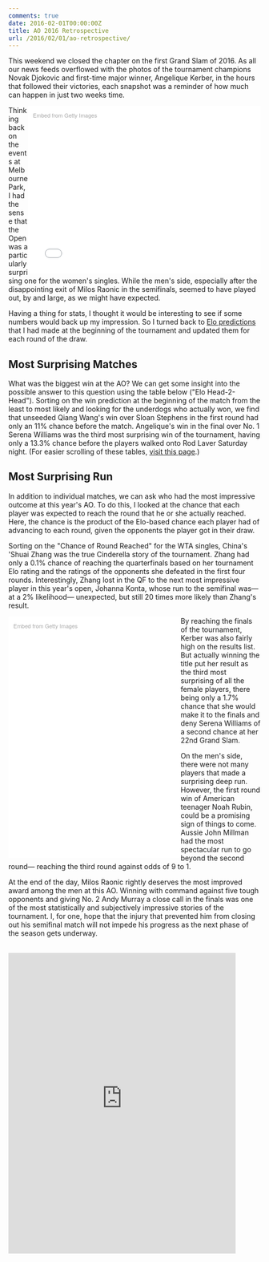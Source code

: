 ```yaml
---
comments: true
date: 2016-02-01T00:00:00Z
title: AO 2016 Retrospective
url: /2016/02/01/ao-retrospective/
---
```


This weekend we closed the chapter on the first Grand Slam of 2016. As all our  news feeds overflowed with the photos of the tournament champions Novak Djokovic and first-time major winner, Angelique Kerber, in the hours that followed their victories, each snapshot was a reminder of how much can happen in just two weeks time. 

<!--more-->


<div class="getty embed image" style="background-color:#fff;display:inline-block;font-family:'Helvetica Neue',Helvetica,Arial,sans-serif;color:#a7a7a7;font-size:11px;width:100%;max-width:445px;float:right;padding:2%;"><div style="padding:0;margin:0;text-align:left;"><a href="http://www.gettyimages.com/detail/507523454" target="_blank" style="color:#a7a7a7;text-decoration:none;font-weight:normal !important;border:none;display:inline-block;">Embed from Getty Images</a></div><div style="overflow:hidden;position:relative;height:0;padding:67.171717% 0 0 0;width:100%;"><iframe src="//embed.gettyimages.com/embed/507523454?et=kZzH2l50S-5A4FAe4qV_TQ&viewMoreLink=on&sig=otre5xuxXTkiAMvUXUihzF4RyB43JyJQ5PQqw0s7XEU=&caption=true" width="445" height="299" scrolling="no" frameborder="0" style="display:inline-block;position:absolute;top:0;left:0;width:100%;height:100%;margin:0;"></iframe></div><p style="margin:0;"></p></div>

Thinking back on the events at Melbourne Park, I had the sense that the Open was a particularly surprising one for the women's singles. While the men's side, especially after the disappointing exit of Milos Raonic in the semifinals, seemed to have played out, by and large, as we might have expected. 

Having a thing for stats, I thought it would be interesting to see if some numbers would back up my impression. So I turned back to [Elo predictions](http://www.ausopen.com/en_AU/news/articles/2016-01-18/the_numbers_game_predicting_the_ao_champs.html) that I had made at the beginning of the tournament and updated them for each round of the draw. 

## Most Surprising Matches

What was the biggest win at the AO? We can get some insight into the possible answer to this question using the  table below ("Elo Head-2-Head"). Sorting on the win prediction at the beginning of the match from the least to most likely and looking for the underdogs who actually won, we find that unseeded Qiang Wang's win over Sloan Stephens in the first round had only an 11% chance before the match. Angelique's win in the final over No. 1 Serena Williams was the third most surprising win of the tournament, having only a 13.3% chance before the players walked onto Rod Laver Saturday night. (For easier scrolling of these tables, [visit this page](https://skovalchik.shinyapps.io/AO2016/).)


## Most Surprising Run

In addition to individual matches, we can ask who had the most impressive outcome at this year's AO. To do this, I looked at the chance that each player was expected to reach the round that he or she actually reached. Here, the chance is the product of the Elo-based chance each player had of advancing to each round, given the opponents the player got in their draw.

Sorting on the "Chance of Round Reached" for the WTA singles, China's 'Shuai Zhang was the true Cinderella story of the tournament. Zhang had only a 0.1% chance of reaching the quarterfinals based on her tournament Elo rating and the ratings of the opponents she defeated in the first four rounds. Interestingly, Zhang lost in the QF to the next most impressive player in this year's open, Johanna Konta, whose run to the semifinal was&mdash;at a 2% likelihood&mdash; unexpected, but still 20 times more likely than Zhang's result. 

<div class="getty embed image" style="background-color:#fff;display:inline-block;font-family:'Helvetica Neue',Helvetica,Arial,sans-serif;color:#a7a7a7;font-size:11px;width:100%;max-width:324px;float:left;padding:2%;"><div style="padding:0;margin:0;text-align:left;"><a href="http://www.gettyimages.com/detail/506384670" target="_blank" style="color:#a7a7a7;text-decoration:none;font-weight:normal !important;border:none;display:inline-block;">Embed from Getty Images</a></div><div style="overflow:hidden;position:relative;height:0;padding:137.182448% 0 0 0;width:100%;"><iframe src="//embed.gettyimages.com/embed/506384670?et=a-pWfjwBTORkl499ZZ6EdQ&viewMoreLink=on&sig=myLJ3zoh6Ln1gj7bRbP12q7sFxgTc6YoWEQZelWQnCo=&caption=true" width="324" height="445" scrolling="no" frameborder="0" style="display:inline-block;position:absolute;top:0;left:0;width:100%;height:100%;margin:0;"></iframe></div><p style="margin:0;"></p></div>

By reaching the finals of the tournament, Kerber was also fairly high on the results list. But actually winning the title put her result as the third most surprising of all the female players, there being only a 1.7% chance that she would make it to the finals and deny Serena Williams of a second chance at her 22nd Grand Slam.

On the men's side, there were not many players that made a surprising deep run. However, the first round win of American teenager Noah Rubin, could be a promising sign of things to come. Aussie John Millman had the most spectacular run to go beyond the second round&mdash; reaching the third round against odds of 9 to 1.  

At the end of the day, Milos Raonic rightly deserves the most improved award among the men at this AO. Winning with command against five tough opponents and giving No. 2 Andy Murray a close call in the finals was one of the most statistically and subjectively impressive stories of the tournament. I, for one, hope that the injury that prevented him from closing out his semifinal match will not impede his progress as the next phase of the season gets underway. 

<br>

<iframe src="https://skovalchik.shinyapps.io/AO2016" width="90%" height="600" frameborder=0 ALLOWTRANSPARENCY="true" style="background-color:transparent"></iframe>



